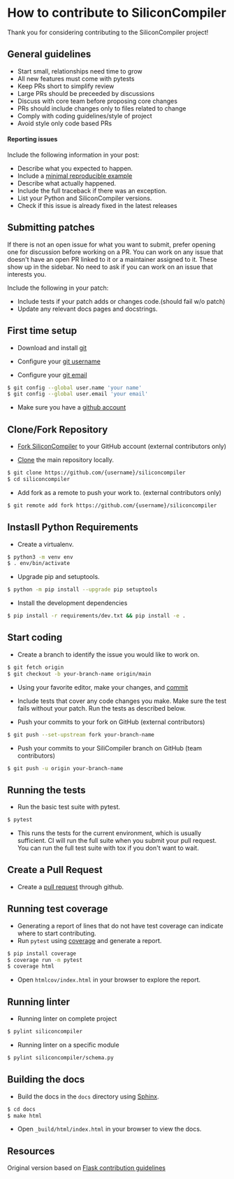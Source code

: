 How to contribute to SiliconCompiler
=====================================

Thank you for considering contributing to the SiliconCompiler project!

## General guidelines
- Start small, relationships need time to grow
- All new features must come with pytests
- Keep PRs short to simplify review
- Large PRs should be preceeded by discussions
- Discuss with core team before proposing core changes
- PRs should include changes only to files related to change
- Comply with coding guidelines/style of project
- Avoid style only code based PRs

#### Reporting issues

Include the following information in your post:

- Describe what you expected to happen.
- Include a [minimal reproducible example](https://stackoverflow.com/help/minimal-reproducible-example)
- Describe what actually happened. 
- Include the full traceback if there was an exception.
- List your Python and SiliconCompiler versions. 
- Check if this issue is already fixed in the latest releases

## Submitting patches

If there is not an open issue for what you want to submit, prefer opening one 
for discussion before working on a PR. You can work on any issue that doesn't 
have an open PR linked to it or a maintainer assigned to it. These show up in 
the sidebar. No need to ask if you can work on an issue that interests you.

Include the following in your patch:

- Include tests if your patch adds or changes code.(should fail w/o patch) 
- Update any relevant docs pages and docstrings.


## First time setup

- Download and install [git](https://git-scm.com/downloads)

- Configure your [git username](https://docs.github.com/en/github/using-git/setting-your-username-in-git)

- Configure your [git email](https://docs.github.com/en/github/setting-up-and-managing-your-github-user-account/setting-your-commit-email-address)

```sh
$ git config --global user.name 'your name'
$ git config --global user.email 'your email'
```
- Make sure you have a [github account](https://github.com/join)


## Clone/Fork Repository

- [Fork SiliconCompiler]( https://github.com/siliconcompiler/siliconcompiler/fork) to your GitHub account (external contributors only)

- [Clone]( https://docs.github.com/en/github/getting-started-with-github/fork-a-repo#step-2-create-a-local-clone-of-your-fork) the main repository locally.

```sh
$ git clone https://github.com/{username}/siliconcompiler
$ cd siliconcompiler
```

-  Add fork as a remote to push your work to. (external contributors only)

```sh
$ git remote add fork https://github.com/{username}/siliconcompiler
```



## Instasll Python Requirements

-  Create a virtualenv.
```sh
$ python3 -m venv env
$ . env/bin/activate
```

- Upgrade pip and setuptools.
```sh
$ python -m pip install --upgrade pip setuptools
```
   
- Install the development dependencies
```sh
$ pip install -r requirements/dev.txt && pip install -e .
```
  
## Start coding

-  Create a branch to identify the issue you would like to work on. 

```sh
$ git fetch origin
$ git checkout -b your-branch-name origin/main
```
- Using your favorite editor, make your changes, and [commit](https://dont-be-afraid-to-commit.readthedocs.io/en/latest/git/commandlinegit.html#commit-your-changes)

- Include tests that cover any code changes you make. Make sure the test fails without your patch. Run the tests as described below.

- Push your commits to your fork on GitHub (external contributors)

```sh
$ git push --set-upstream fork your-branch-name
```

- Push your commits to your SiliCompiler branch on GitHub (team contributors)
```sh
$ git push -u origin your-branch-name
```


## Running the tests

- Run the basic test suite with pytest.

```sh
$ pytest
```
- This runs the tests for the current environment, which is usually sufficient. CI will run the full suite when you submit your pull
request. You can run the full test suite with tox if you don't want to wait.


## Create a Pull Request

- Create a [pull request](https://docs.github.com/en/github/collaborating-with-issues-and-pull-requests/creating-a-pull-request) through github.

## Running test coverage

- Generating a report of lines that do not have test coverage can indicate where to start contributing. 
- Run ``pytest`` using [coverage](https://coverage.readthedocs.io) and generate a report.

```sh
$ pip install coverage
$ coverage run -m pytest
$ coverage html
```
- Open ``htmlcov/index.html`` in your browser to explore the report.

## Running linter

- Running linter on complete project
```sh
$ pylint siliconcompiler
```

- Running linter on a specific module
```sh
$ pylint siliconcompiler/schema.py
```


## Building the docs

- Build the docs in the ``docs`` directory using [Sphinx](https://www.sphinx-doc.org/en/stable/).

```sh
$ cd docs
$ make html
```
- Open ``_build/html/index.html`` in your browser to view the docs.


## Resources ###

Original version based on [Flask contribution guidelines](https://flask.palletsprojects.com/en/2.0.x/contributing/)
